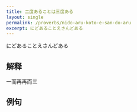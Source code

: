```yaml
---
title: 二度あることは三度ある
layout: single
permalink: /proverbs/nido-aru-koto-e-san-do-aru
excerpt: にどあることえさんどある
---
```


にどあることえさんどある

## 解释

一而再再而三

## 例句

